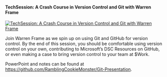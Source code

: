 ﻿#### TechSession: A Crash Course in Version Control and Git with Warren Frame

[![TechSession: A Crash Course in Version Control and Git with Warren Frame](https://i4.ytimg.com/vi/wmPfDbsPeZY/hqdefault.jpg "TechSession: A Crash Course in Version Control and Git with Warren Frame")](https://www.youtube.com/watch?v=wmPfDbsPeZY)

Join Warren Frame as we spin up on using Git and GitHub for version control. By the end of this session, you should be comfortable using version control on your own, contributing to Microsoft’s DSC Resources on GitHub, or even making a case to bring version control to your team at $Work.

PowerPoint and notes can be found at https://github.com/RamblingCookieMonster/Git-Presentation.


